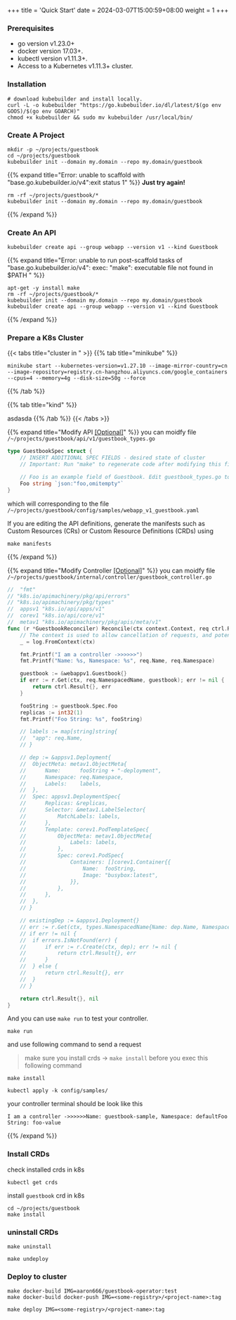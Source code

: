 +++
title = 'Quick Start'
date = 2024-03-07T15:00:59+08:00
weight = 1
+++

### Prerequisites
- go version v1.23.0+
- docker version 17.03+.
- kubectl version v1.11.3+.
- Access to a Kubernetes v1.11.3+ cluster.

### Installation
```shell
# download kubebuilder and install locally.
curl -L -o kubebuilder "https://go.kubebuilder.io/dl/latest/$(go env GOOS)/$(go env GOARCH)"
chmod +x kubebuilder && sudo mv kubebuilder /usr/local/bin/
```

### Create A Project
```shell
mkdir -p ~/projects/guestbook
cd ~/projects/guestbook
kubebuilder init --domain my.domain --repo my.domain/guestbook
```
{{% expand title="Error: unable to scaffold with \"base.go.kubebuilder.io/v4\":exit status 1" %}}
**Just try again!**
```shell
rm -rf ~/projects/guestbook/*
kubebuilder init --domain my.domain --repo my.domain/guestbook
```
{{% /expand %}}

### Create An API
```shell
kubebuilder create api --group webapp --version v1 --kind Guestbook
```
{{% expand title="Error: unable to run post-scaffold tasks of \"base.go.kubebuilder.io/v4\": exec: \"make\": executable file not found in $PATH " %}}
```shell
apt-get -y install make
rm -rf ~/projects/guestbook/*
kubebuilder init --domain my.domain --repo my.domain/guestbook
kubebuilder create api --group webapp --version v1 --kind Guestbook
```
{{% /expand %}}


### Prepare a K8s Cluster

{{< tabs title="cluster in " >}}
{{% tab title="minikube" %}}
```shell
minikube start --kubernetes-version=v1.27.10 --image-mirror-country=cn --image-repository=registry.cn-hangzhou.aliyuncs.com/google_containers --cpus=4 --memory=4g --disk-size=50g --force
```

{{% /tab %}}

{{% tab title="kind" %}}

asdasda
{{% /tab %}}
{{< /tabs >}}


{{% expand title="Modify API [[Optional]]()" %}}
you can moidfy file `/~/projects/guestbook/api/v1/guestbook_types.go`

```go
type GuestbookSpec struct {
	// INSERT ADDITIONAL SPEC FIELDS - desired state of cluster
	// Important: Run "make" to regenerate code after modifying this file

	// Foo is an example field of Guestbook. Edit guestbook_types.go to remove/update
	Foo string `json:"foo,omitempty"`
}
```

which will corresponding to the file `/~/projects/guestbook/config/samples/webapp_v1_guestbook.yaml`

If you are editing the API definitions, generate the manifests such as Custom Resources (CRs) or Custom Resource Definitions (CRDs) using

```shell
make manifests
```
{{% /expand %}}


{{% expand title="Modify Controller [[Optional]]()" %}}
you can moidfy file `/~/projects/guestbook/internal/controller/guestbook_controller.go`
```go
// 	"fmt"
// "k8s.io/apimachinery/pkg/api/errors"
// "k8s.io/apimachinery/pkg/types"
// 	appsv1 "k8s.io/api/apps/v1"
//	corev1 "k8s.io/api/core/v1"
//	metav1 "k8s.io/apimachinery/pkg/apis/meta/v1"
func (r *GuestbookReconciler) Reconcile(ctx context.Context, req ctrl.Request) (ctrl.Result, error) {
	// The context is used to allow cancellation of requests, and potentially things like tracing. 
	_ = log.FromContext(ctx)

	fmt.Printf("I am a controller ->>>>>>")
	fmt.Printf("Name: %s, Namespace: %s", req.Name, req.Namespace)

	guestbook := &webappv1.Guestbook{}
	if err := r.Get(ctx, req.NamespacedName, guestbook); err != nil {
		return ctrl.Result{}, err
	}

	fooString := guestbook.Spec.Foo
	replicas := int32(1)
	fmt.Printf("Foo String: %s", fooString)

	// labels := map[string]string{
	// 	"app": req.Name,
	// }

	// dep := &appsv1.Deployment{
	// 	ObjectMeta: metav1.ObjectMeta{
	// 		Name:      fooString + "-deployment",
	// 		Namespace: req.Namespace,
	// 		Labels:    labels,
	// 	},
	// 	Spec: appsv1.DeploymentSpec{
	// 		Replicas: &replicas,
	// 		Selector: &metav1.LabelSelector{
	// 			MatchLabels: labels,
	// 		},
	// 		Template: corev1.PodTemplateSpec{
	// 			ObjectMeta: metav1.ObjectMeta{
	// 				Labels: labels,
	// 			},
	// 			Spec: corev1.PodSpec{
	// 				Containers: []corev1.Container{{
	// 					Name:  fooString,
	// 					Image: "busybox:latest",
	// 				}},
	// 			},
	// 		},
	// 	},
	// }

	// existingDep := &appsv1.Deployment{}
	// err := r.Get(ctx, types.NamespacedName{Name: dep.Name, Namespace: dep.Namespace}, existingDep)
	// if err != nil {
	// 	if errors.IsNotFound(err) {
	// 		if err := r.Create(ctx, dep); err != nil {
	// 			return ctrl.Result{}, err
	// 		}
	// 	} else {
	// 		return ctrl.Result{}, err
	// 	}
	// }

	return ctrl.Result{}, nil
}
```

And you can use `make run` to test your controller.
```shell
make run
```
and use following command to send a request
> make sure you install crds -> `make install` before you exec this following command 
```shell
make install
```
```shell
kubectl apply -k config/samples/
```

your controller terminal should be look like this
```text
I am a controller ->>>>>>Name: guestbook-sample, Namespace: defaultFoo String: foo-value
```
{{% /expand %}}

### Install CRDs
check installed crds in k8s
```shell
kubectl get crds
```

install `guestbook` crd in k8s
```shell
cd ~/projects/guestbook
make install
```

### uninstall CRDs
```shell
make uninstall

make undeploy
```

### Deploy to cluster
```shell
make docker-build IMG=aaron666/guestbook-operator:test
make docker-build docker-push IMG=<some-registry>/<project-name>:tag
```

```shell
make deploy IMG=<some-registry>/<project-name>:tag
```